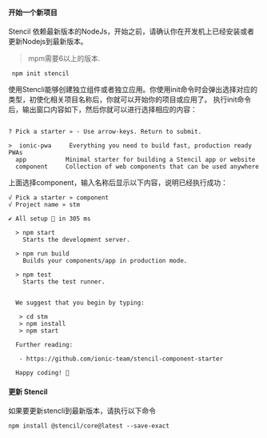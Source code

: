 #### 开始一个新项目
Stencil 依赖最新版本的NodeJs，开始之前，请确认你在开发机上已经安装或者更新Nodejs到最新版本。  
>mpm需要6以上的版本.
```shell
 npm init stencil
 ```
 使用Stencli能够创建独立组件或者独立应用。你使用init命令时会弹出选择对应的类型，初使化相关项目名称后，你就可以开始你的项目或应用了。
 执行init命令后，输出窗口内容如下，然后你就可以进行选择相应的内容：
 ```shell

? Pick a starter » - Use arrow-keys. Return to submit.

>  ionic-pwa     Everything you need to build fast, production ready PWAs
   app           Minimal starter for building a Stencil app or website   
   component     Collection of web components that can be used anywhere  
 ```
上面选择component，输入名称后显示以下内容，说明已经执行成功：
```shell
√ Pick a starter » component
√ Project name » stm

✔ All setup 🎉 in 305 ms

  > npm start
    Starts the development server.

  > npm run build
    Builds your components/app in production mode.

  > npm test
    Starts the test runner.


  We suggest that you begin by typing:

   > cd stm
   > npm install
   > npm start

  Further reading:

   - https://github.com/ionic-team/stencil-component-starter

  Happy coding! 🎈
```
#### 更新 Stencil
如果要更新stencli到最新版本，请执行以下命令
```shell
npm install @stencil/core@latest --save-exact
```
